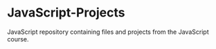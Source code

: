 # JavaScript-Projects
JavaScript repository containing files and projects from the JavaScript course.  
